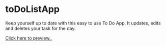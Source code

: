 # toDoListApp
 Keep yourself up to date with this easy to use To Do App. It updates, edits and deletes your task for the day.

<a href="https://videlleudeh.github.io/toDoListApp/">Click here to preview..</a>
